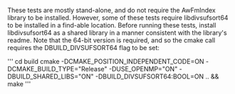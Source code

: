 These tests are mostly stand-alone, and do not require the AwFmIndex library to be installed. However, some of these tests require libdivsufsort64 to be installed in a find-able location. Before running these tests, install libdivsufsort64 as a shared library in a manner consistent with the library's readme. Note that the 64-bit version is required, and so the cmake call requires the DBUILD_DIVSUFSORT64 flag to be set:

'''
cd build
cmake -DCMAKE_POSITION_INDEPENDENT_CODE=ON -DCMAKE_BUILD_TYPE="Release" -DUSE_OPENMP="ON" -DBUILD_SHARED_LIBS="ON" -DBUILD_DIVSUFSORT64:BOOL=ON  .. && make
'''

